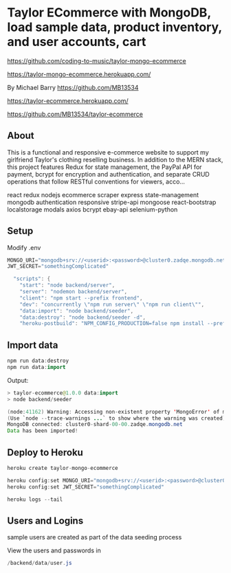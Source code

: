 # Taylor ECommerce with MongoDB, load sample data, product inventory, and user accounts, cart

https://github.com/coding-to-music/taylor-mongo-ecommerce

https://taylor-mongo-ecommerce.herokuapp.com/

By Michael Barry https://github.com/MB13534

https://taylor-ecommerce.herokuapp.com/

https://github.com/MB13534/taylor-ecommerce

## About

This is a functional and responsive e-commerce website to support my girlfriend Taylor's clothing reselling business. In addition to the MERN stack, this project features Redux for state management, the PayPal API for payment, bcrypt for encryption and authentication, and separate CRUD operations that follow RESTful conventions for viewers, acco…

react redux nodejs ecommerce scraper express state-management mongodb authentication responsive stripe-api mongoose react-bootstrap localstorage modals axios bcrypt ebay-api selenium-python

## Setup

Modify .env

```java
MONGO_URI="mongodb+srv://<userid>:<password>@cluster0.zadqe.mongodb.net/TaylorEcommerce?retryWrites=true&w=majority"
JWT_SECRET="somethingComplicated"
```

```java
  "scripts": {
    "start": "node backend/server",
    "server": "nodemon backend/server",
    "client": "npm start --prefix frontend",
    "dev": "concurrently \"npm run server\" \"npm run client\"",
    "data:import": "node backend/seeder",
    "data:destroy": "node backend/seeder -d",
    "heroku-postbuild": "NPM_CONFIG_PRODUCTION=false npm install --prefix frontend && npm run build --prefix frontend"
```

## Import data

```java
npm run data:destroy
npm run data:import
```

Output:

```java
> taylor-ecommerce@1.0.0 data:import
> node backend/seeder

(node:41162) Warning: Accessing non-existent property 'MongoError' of module exports inside circular dependency
(Use `node --trace-warnings ...` to show where the warning was created)
MongoDB connected: cluster0-shard-00-00.zadqe.mongodb.net
Data has been imported!
```

## Deploy to Heroku

```java
heroku create taylor-mongo-ecommerce

heroku config:set MONGO_URI="mongodb+srv://<userid>:<password>@cluster0.zadqe.mongodb.net/TaylorEcommerce?retryWrites=true&w=majority"
heroku config:set JWT_SECRET="somethingComplicated"

heroku logs --tail
```

## Users and Logins

sample users are created as part of the data seeding process

View the users and passwords in

```java
/backend/data/user.js
```
